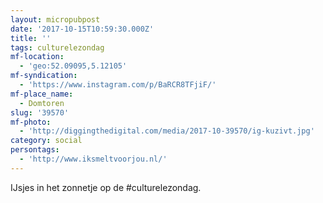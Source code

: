 ```yaml
---
layout: micropubpost
date: '2017-10-15T10:59:30.000Z'
title: ''
tags: culturelezondag
mf-location:
  - 'geo:52.09095,5.12105'
mf-syndication:
  - 'https://www.instagram.com/p/BaRCR8TFjiF/'
mf-place_name:
  - Domtoren
slug: '39570'
mf-photo:
  - 'http://diggingthedigital.com/media/2017-10-39570/ig-kuzivt.jpg'
category: social
persontags:
  - 'http://www.iksmeltvoorjou.nl/'
---
```

IJsjes in het zonnetje op de #culturelezondag.
